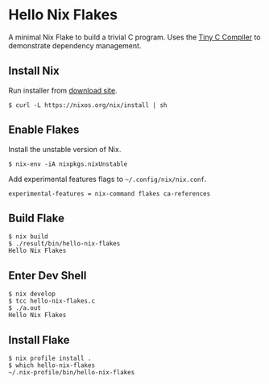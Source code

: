 # Hello Nix Flakes

A minimal Nix Flake to build a trivial C program. Uses the
[Tiny C Compiler](https://bellard.org/tcc) to demonstrate dependency management.

## Install Nix

Run installer from [download site](https://nixos.org/download.html).
```
$ curl -L https://nixos.org/nix/install | sh
```

## Enable Flakes

Install the unstable version of Nix.
```
$ nix-env -iA nixpkgs.nixUnstable
```

Add experimental features flags to `~/.config/nix/nix.conf`.
```
experimental-features = nix-command flakes ca-references
```

## Build Flake

```
$ nix build
$ ./result/bin/hello-nix-flakes
Hello Nix Flakes
```

## Enter Dev Shell

```
$ nix develop
$ tcc hello-nix-flakes.c
$ ./a.out
Hello Nix Flakes
```

## Install Flake

```
$ nix profile install .
$ which hello-nix-flakes
~/.nix-profile/bin/hello-nix-flakes
```
